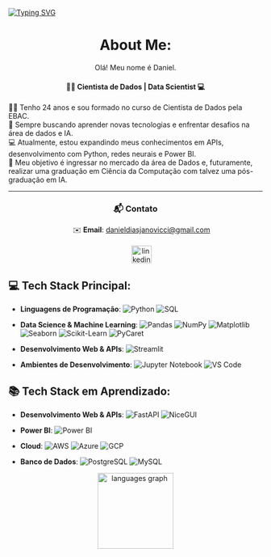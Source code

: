 [![Typing SVG](https://readme-typing-svg.herokuapp.com?font=Fira+Code&weight=500&size=35&duration=4500&pause=1&color=00FF00&center=true&vCenter=true&random=true&width=1100&lines=~%24+python+.%2Fhello_world.py)](https://github.com/dannydays)
</p>

###

<div align="center">
  <h1>
    About Me:
  </h1>
  <p>
    Olá! Meu nome é Daniel.
  </p>
</div>

  <div align="center">
    <h4>
      👨‍💻 Cientista de Dados | Data Scientist 💻
    </h4>
  </div>
  <div align="left">
    <p>
    👨‍🎓 Tenho 24 anos e sou formado no curso de Cientista de Dados pela EBAC.<br>
    🧠 Sempre buscando aprender novas tecnologias e enfrentar desafios na área de dados e IA.<br>
    💻 Atualmente, estou expandindo meus conhecimentos em APIs, desenvolvimento com Python, redes neurais e Power BI.<br>
    🚀 Meu objetivo é ingressar no mercado da área de Dados e, futuramente, realizar uma graduação em Ciência da Computação com talvez uma pós-graduação em IA.
    </p>
  </div>
</div>

------

<div align="center">
  <h3>
    📬 Contato
  </h3>
  <ul align="center">
    ✉️ <strong>Email</strong>: <a href="mailto:danieldiasjanovicci@gmail.com">danieldiasjanovicci@gmail.com</a><br><br>
    <a href="https://www.linkedin.com/in/daniel-dias-b62566358/" target="_blank">
    <img src="https://raw.githubusercontent.com/maurodesouza/profile-readme-generator/master/src/assets/icons/social/linkedin/default.svg" width="40" height="35" alt="linkedin logo"/>
  </a>
  </ul>
</div>


<div align="left">
  
## 💻 Tech Stack Principal:

- **Linguagens de Programação**: 
  ![Python](https://img.shields.io/badge/Python-3776AB?style=flat-square&logo=python&logoColor=white) 
  ![SQL](https://img.shields.io/badge/SQL-4479A1?style=flat-square&logo=postgresql&logoColor=white)

- **Data Science & Machine Learning**: 
  ![Pandas](https://img.shields.io/badge/Pandas-150458?style=flat-square&logo=pandas&logoColor=white) 
  ![NumPy](https://img.shields.io/badge/NumPy-013243?style=flat-square&logo=numpy&logoColor=white) 
  ![Matplotlib](https://img.shields.io/badge/Matplotlib-11557C?style=flat-square&logo=matplotlib&logoColor=white) 
  ![Seaborn](https://img.shields.io/badge/Seaborn-9E2A2F?style=flat-square&logo=seaborn&logoColor=white) 
  ![Scikit-Learn](https://img.shields.io/badge/Scikit--Learn-F7931E?style=flat-square&logo=scikit-learn&logoColor=white) 
  ![PyCaret](https://img.shields.io/badge/PyCaret-0A8E8E?style=flat-square&logo=pycaret&logoColor=white)

- **Desenvolvimento Web & APIs**: 
  ![Streamlit](https://img.shields.io/badge/Streamlit-FF4B4B?style=flat-square&logo=streamlit&logoColor=white)

- **Ambientes de Desenvolvimento**: 
  ![Jupyter Notebook](https://img.shields.io/badge/Jupyter%20Notebook-F37626?style=flat-square&logo=jupyter&logoColor=white) 
  ![VS Code](https://img.shields.io/badge/VS%20Code-007ACC?style=flat-square&logo=visualstudiocode&logoColor=white)

## 📚 Tech Stack em Aprendizado:

- **Desenvolvimento Web & APIs**: 
  ![FastAPI](https://img.shields.io/badge/FastAPI-009688?style=flat-square&logo=fastapi&logoColor=white) 
  ![NiceGUI](https://img.shields.io/badge/NiceGUI-4CAF50?style=flat-square&logo=nicegui&logoColor=white)

- **Power BI**: 
  ![Power BI](https://img.shields.io/badge/Power%20BI-F2C811?style=flat-square&logo=powerbi&logoColor=white)

- **Cloud**: 
  ![AWS](https://img.shields.io/badge/AWS-232F3E?style=flat-square&logo=amazonaws&logoColor=white) 
  ![Azure](https://img.shields.io/badge/Azure-0089D6?style=flat-square&logo=microsoftazure&logoColor=white) 
  ![GCP](https://img.shields.io/badge/GCP-4285F4?style=flat-square&logo=googlecloud&logoColor=white)

- **Banco de Dados**: 
  ![PostgreSQL](https://img.shields.io/badge/PostgreSQL-336791?style=flat-square&logo=postgresql&logoColor=white) 
  ![MySQL](https://img.shields.io/badge/MySQL-4479A1?style=flat-square&logo=mysql&logoColor=white)


</div>
</p>
<div align="center">
  <img src="https://github-readme-stats.vercel.app/api/top-langs?username=dannydays&locale=en&hide_title=false&layout=compact&card_width=320&langs_count=5&theme=dracula&hide_border=false&order=2" height="150" alt="languages graph"  />
</div>

###
